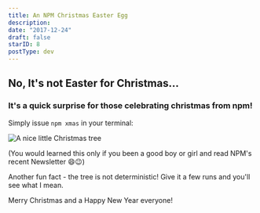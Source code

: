 ```yaml
---
title: An NPM Christmas Easter Egg
description:
date: "2017-12-24"
draft: false
starID: 8
postType: dev
---
```


## No, It's not Easter for Christmas...
### It's a quick surprise for those celebrating christmas from npm!
Simply issue `npm xmas` in your terminal:

![A nice little Christmas tree](npm-christmas.png)

(You would learned this only if you been a good boy or girl and read NPM's recent Newsletter :smile::wink:)

Another fun fact - the tree is not deterministic! Give it a few runs and you'll see what I mean.

Merry Christmas and a Happy New Year everyone!
